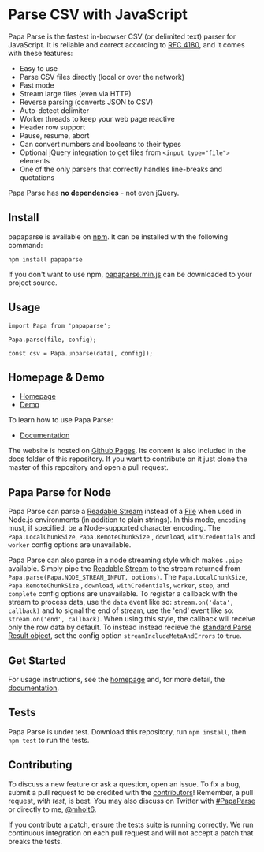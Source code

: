 Parse CSV with JavaScript
========================================

Papa Parse is the fastest in-browser CSV (or delimited text) parser for JavaScript. It is reliable and correct according to [RFC 4180](https://tools.ietf.org/html/rfc4180), and it comes with these features:

- Easy to use
- Parse CSV files directly (local or over the network)
- Fast mode
- Stream large files (even via HTTP)
- Reverse parsing (converts JSON to CSV)
- Auto-detect delimiter
- Worker threads to keep your web page reactive
- Header row support
- Pause, resume, abort
- Can convert numbers and booleans to their types
- Optional jQuery integration to get files from `<input type="file">` elements
- One of the only parsers that correctly handles line-breaks and quotations

Papa Parse has **no dependencies** - not even jQuery.

Install
-------

papaparse is available on [npm](https://www.npmjs.com/package/papaparse). It
can be installed with the following command:

    npm install papaparse

If you don't want to use npm, [papaparse.min.js](https://unpkg.com/papaparse@latest/papaparse.min.js) can be downloaded to your project source.

Usage
-----

    import Papa from 'papaparse';

    Papa.parse(file, config);
    
    const csv = Papa.unparse(data[, config]);

Homepage & Demo
----------------

- [Homepage](http://papaparse.com)
- [Demo](http://papaparse.com/demo)

To learn how to use Papa Parse:

- [Documentation](http://papaparse.com/docs)

The website is hosted on [Github Pages](https://pages.github.com/). Its content is also included in the docs folder of this repository. If you want to contribute on it just clone the master of this repository and open a pull request.


Papa Parse for Node
--------------------

Papa Parse can parse a [Readable Stream](https://nodejs.org/api/stream.html#stream_readable_streams) instead of a [File](https://www.w3.org/TR/FileAPI/) when used in Node.js environments (in addition to plain strings). In this mode, `encoding` must, if specified, be a Node-supported character encoding. The `Papa.LocalChunkSize`, `Papa.RemoteChunkSize` , `download`, `withCredentials` and `worker` config options are unavailable.

Papa Parse can also parse in a node streaming style which makes `.pipe` available.  Simply pipe the [Readable Stream](https://nodejs.org/api/stream.html#stream_readable_streams) to the stream returned from `Papa.parse(Papa.NODE_STREAM_INPUT, options)`.  The `Papa.LocalChunkSize`, `Papa.RemoteChunkSize` , `download`, `withCredentials`, `worker`, `step`, and `complete` config options are unavailable.  To register a callback with the stream to process data, use the `data` event like so: `stream.on('data', callback)` and to signal the end of stream, use the 'end' event like so: `stream.on('end', callback)`. When using this style, the callback will receive only the row data by default. To instead instead recieve the [standard Parse Result object](https://www.papaparse.com/docs#results), set the config option `streamIncludeMetaAndErrors` to `true`.

Get Started
-----------

For usage instructions, see the [homepage](http://papaparse.com) and, for more detail, the [documentation](http://papaparse.com/docs).

Tests
-----

Papa Parse is under test. Download this repository, run `npm install`, then `npm test` to run the tests.

Contributing
------------

To discuss a new feature or ask a question, open an issue. To fix a bug, submit a pull request to be credited with the [contributors](https://github.com/mholt/PapaParse/graphs/contributors)! Remember, a pull request, *with test*, is best. You may also discuss on Twitter with [#PapaParse](https://twitter.com/search?q=%23PapaParse&src=typd&f=realtime) or directly to me, [@mholt6](https://twitter.com/mholt6).

If you contribute a patch, ensure the tests suite is running correctly. We run continuous integration on each pull request and will not accept a patch that breaks the tests.
